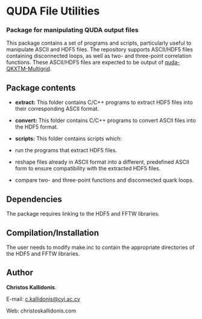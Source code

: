 # QUDA File Utilities

### Package for manipulating QUDA output files

This package contains a set of programs and scripts,
particularly useful to manipulate ASCII and HDF5 files.
The repository supports ASCII/HDF5 files containing disconnected
loops, as well as two- and three-point correlation functions.
These ASCII/HDF5 files are expected to be output of
[quda-QKXTM-Multigrid](https://github.com/ETMC-QUDA/quda-QKXTM-Multigrid).

## Package contents

* **extract:**
This folder contains C/C++ programs to extract HDF5 files
into their corresponding ASCII format.

* **convert:**
This folder contains C/C++ programs to convert ASCII files
into the HDF5 format.

* **scripts:**
This folder contains scripts which:
 * run the programs that extract HDF5 files.
 * reshape files already in ASCII format into a different,
   predefined ASCII form to ensure compatibility with the
   extracted HDF5 files.
 * compare two- and three-point functions and disconnected
   quark loops.

## Dependencies
The package requires linking to the HDF5 and FFTW libraries.

## Compilation/Installation
The user needs to modify make.inc to contain the appropriate
directories of the HDF5 and FFTW libraries.

## Author
**Christos Kallidonis**.

E-mail: c.kallidonis@cyi.ac.cy

Web: christoskallidonis.com
